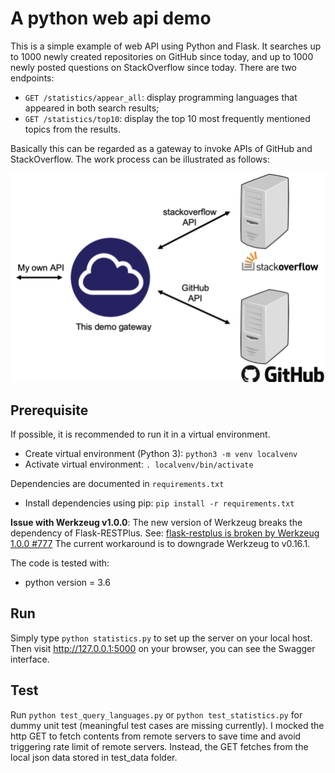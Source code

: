 # A python web api demo

This is a simple example of web API using Python and Flask.
It searches up to 1000 newly created repositories on GitHub since today,
and up to 1000 newly posted questions on StackOverflow since today.
There are two endpoints:

* `GET /statistics/appear_all`: display programming languages that appeared in both search results;
* `GET /statistics/top10`: display the top 10 most frequently mentioned topics from the results.

Basically this can be regarded as a gateway to invoke APIs of GitHub and StackOverflow.
The work process can be illustrated as follows:

![](https://raw.githubusercontent.com/Wenbox/webapi_demo/master/sketch.png)

## Prerequisite

If possible, it is recommended to run it in a virtual environment.

* Create virtual environment (Python 3): `python3 -m venv localvenv`
* Activate virtual environment: `. localvenv/bin/activate`

Dependencies are documented in `requirements.txt`

* Install dependencies using pip: `pip install -r requirements.txt`

**Issue with Werkzeug v1.0.0**: The new version of Werkzeug breaks the dependency of Flask-RESTPlus.
See: [flask-restplus is broken by Werkzeug 1.0.0 #777](https://github.com/noirbizarre/flask-restplus/issues/777)
The current workaround is to downgrade Werkzeug to v0.16.1.

The code is tested with:

* python version = 3.6

## Run

Simply type `python statistics.py` to set up the server on your local host.
Then visit http://127.0.0.1:5000 on your browser, you can see the Swagger interface.

## Test

Run `python test_query_languages.py` or `python test_statistics.py` for dummy unit test
(meaningful test cases are missing currently).
I mocked the http GET to fetch contents from remote servers to save time and avoid triggering rate limit of remote servers.
Instead, the GET fetches from the local json data stored in test_data folder.
